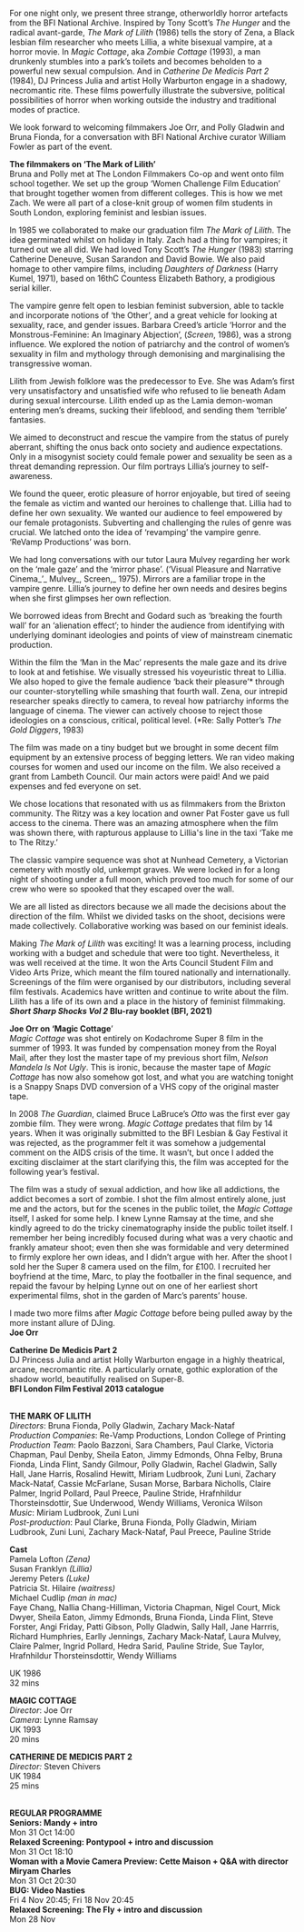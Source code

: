 

For one night only, we present three strange, otherworldly horror artefacts from the  BFI National Archive. Inspired by Tony Scott’s _The Hunger_ and the radical avant-garde,  _The Mark of Lilith_ (1986) tells the story of Zena, a Black lesbian film researcher who meets Lillia, a white bisexual vampire, at a horror movie. In _Magic Cottage_, aka _Zombie Cottage_ (1993), a man drunkenly stumbles into a park’s toilets and becomes beholden to a powerful new sexual compulsion. And in _Catherine De Medicis Part 2_ (1984),  DJ Princess Julia and artist Holly Warburton engage in a shadowy, necromantic rite. These films powerfully illustrate the subversive, political possibilities of horror when working outside the industry and traditional modes of practice.

We look forward to welcoming filmmakers Joe Orr, and Polly Gladwin and Bruna Fionda, for a conversation with BFI National Archive curator William Fowler as part of the event.

**The filmmakers on ‘The Mark of Lilith’**  
Bruna and Polly met at The London Filmmakers Co-op and went onto film school together. We set up the group ‘Women Challenge Film Education’ that brought together women from different colleges. This is how we met Zach. We were all part of a close-knit group of women film students in South London, exploring feminist and lesbian issues.

In 1985 we collaborated to make our graduation film _The Mark of Lilith_. The idea germinated whilst on holiday in Italy. Zach had a thing for vampires; it turned out we all did. We had loved Tony Scott’s _The Hunger_ (1983)  starring Catherine Deneuve, Susan Sarandon and David Bowie.  We also paid homage to other vampire films, including _Daughters of Darkness_ (Harry Kumel, 1971), based on 16thC Countess Elizabeth Bathory, a prodigious serial killer.

The vampire genre felt open to lesbian feminist subversion, able to tackle and incorporate notions of ‘the Other’, and a great vehicle for looking at sexuality, race, and gender issues. Barbara Creed’s article ‘Horror and the Monstrous-Feminine: An Imaginary Abjection’, (_Screen_,  1986), was a strong influence. We explored the notion of patriarchy and the control of women’s sexuality in film and mythology through demonising and marginalising the transgressive woman.

Lilith from Jewish folklore was the predecessor to Eve. She was Adam’s first very unsatisfactory and unsatisfied wife who refused to lie beneath Adam during sexual intercourse. Lilith ended up as the Lamia demon-woman entering men’s dreams, sucking their lifeblood, and sending them ‘terrible’ fantasies.

We aimed to deconstruct and rescue the vampire from the status of purely aberrant, shifting the onus back onto society and audience expectations. Only in a misogynist society could female power and sexuality be seen as a threat demanding repression. Our film portrays Lillia’s journey to self-awareness.

We found the queer, erotic pleasure of horror enjoyable, but tired of seeing the female as victim and wanted our heroines to challenge that. Lillia had to define her own sexuality. We wanted our audience to feel empowered by our female protagonists. Subverting and challenging the rules of genre was crucial. We latched onto the idea of ‘revamping’ the vampire genre. ‘ReVamp Productions’ was born.

We had long conversations with our tutor Laura Mulvey regarding her work on the ‘male gaze’ and the ‘mirror phase’. (‘Visual Pleasure and Narrative Cinema_’_ Mulvey_, Screen,_ 1975). Mirrors are a familiar trope in the vampire genre. Lillia’s journey to define her own needs and desires begins when she first glimpses her own reflection.

We borrowed ideas from Brecht and Godard such as ‘breaking the fourth wall’ for an ‘alienation effect’; to hinder the audience from identifying with underlying dominant ideologies and points of view of mainstream cinematic production.

Within the film the ‘Man in the Mac’ represents the male gaze and its drive to look at and fetishise. We visually stressed his voyeuristic threat to Lillia. We also hoped to give the female audience ‘back their pleasure’* through our counter-storytelling while smashing  that fourth wall. Zena, our intrepid researcher speaks directly to camera, to reveal how patriarchy informs the language of cinema. The viewer can actively choose to reject those ideologies on a conscious, critical, political level. (*Re: Sally Potter’s _The Gold Diggers_, 1983)

The film was made on a tiny budget but we brought in some decent film equipment by an extensive process of begging letters. We ran video making courses for women and used our income on the film. We also received a grant from Lambeth Council. Our main actors were paid! And we paid expenses and fed everyone on set.

We chose locations that resonated with us as filmmakers from the Brixton community. The Ritzy was a key location and owner Pat Foster gave us full access to the cinema. There was an amazing atmosphere when the film was shown there, with rapturous applause to Lillia's line in the taxi ‘Take me to The Ritzy.’

The classic vampire sequence was shot at Nunhead Cemetery, a Victorian cemetery with mostly old, unkempt graves. We were locked in for a long night of shooting under a full moon, which proved too much for some of our crew who were so spooked that they escaped over the wall.

We are all listed as directors because we all made the decisions about the direction of the film. Whilst we divided tasks on the shoot, decisions were made collectively. Collaborative working was based on our feminist ideals.

Making _The Mark of Lilith_ was exciting! It was a learning process, including working with a budget and schedule that were too tight. Nevertheless, it was well received at the time. It won the Arts Council Student Film and Video Arts Prize, which meant the film toured nationally and internationally. Screenings of the film were organised by our distributors, including several film festivals. Academics have written and continue to write about the film. Lilith has a life of its own and a place in the history of feminist filmmaking.  
**_Short Sharp Shocks Vol 2_ Blu-ray booklet (BFI, 2021)**

**Joe Orr on ‘Magic Cottage**’  
_Magic Cottage_ was shot entirely on Kodachrome Super 8 film in the summer of 1993. It was funded by compensation money from the Royal Mail, after they lost the master tape of my previous short film, _Nelson Mandela Is Not Ugly_. This is ironic, because the master tape of _Magic Cottage_ has now also somehow got lost, and what you are watching tonight is a Snappy Snaps DVD conversion of a VHS copy of the original master tape.

In 2008 _The Guardian_, claimed Bruce LaBruce’s _Otto_ was the first ever gay zombie film. They were wrong. _Magic Cottage_ predates that film by 14 years. When it was originally submitted to the BFI Lesbian & Gay Festival it was rejected, as the programmer felt it was somehow a judgemental comment on the AIDS crisis of the time. It wasn’t, but once I added the exciting disclaimer at the start clarifying this, the film was accepted for the following year’s festival.

The film was a study of sexual addiction, and how like all addictions, the addict becomes a sort of zombie. I shot the film almost entirely alone, just me and the actors, but for the scenes in the public toilet, the _Magic Cottage_ itself, I asked for some help. I knew Lynne Ramsay at the time, and she kindly agreed to do the tricky cinematography inside the public toilet itself. I remember her being incredibly focused during what was a very chaotic and frankly amateur shoot; even then she was formidable and very determined to firmly explore her own ideas, and I didn’t argue with her. After the shoot I sold her the Super 8 camera used on the film, for £100. I recruited her boyfriend at the time, Marc, to play the footballer in the final sequence, and repaid the favour by helping Lynne out on one of her earliest short experimental films, shot in the garden of Marc’s parents’ house.

I made two more films after _Magic Cottage_ before being pulled away by the more  instant allure of DJing.  
**Joe Orr**

**Catherine De Medicis Part 2**  
DJ Princess Julia and artist Holly Warburton engage in a highly theatrical, arcane, necromantic rite. A particularly ornate, gothic exploration of the shadow world, beautifully realised on Super-8.  
**BFI London Film Festival 2013 catalogue**
<br><br>

**THE MARK OF LILITH**  
_Directors_: Bruna Fionda, Polly Gladwin,  Zachary Mack-Nataf  
_Production Companies_: Re-Vamp Productions, London College of Printing  
_Production Team_: Paolo Bazzoni,  Sara Chambers, Paul Clarke, Victoria Chapman, Paul Denby, Sheila Eaton,  Jimmy Edmonds, Ohna Felby, Bruna Fionda, Linda Flint, Sandy Gilmour,  Polly Gladwin, Rachel Gladwin, Sally Hall, Jane Harris, Rosalind Hewitt, Miriam Ludbrook, Zuni Luni, Zachary Mack-Nataf, Cassie McFarlane, Susan Morse, Barbara Nicholls, Claire Palmer, Ingrid Pollard,  Paul Preece, Pauline Stride, Hrafnhildur Thorsteinsdottir, Sue Underwood,  Wendy Williams, Veronica Wilson  
_Music_: Miriam Ludbrook, Zuni Luni  
_Post-production_: Paul Clarke, Bruna Fionda,  Polly Gladwin, Miriam Ludbrook, Zuni Luni,  Zachary Mack-Nataf, Paul Preece,  Pauline Stride

**Cast**  
Pamela Lofton _(Zena)_  
Susan Franklyn _(Lillia)_  
Jeremy Peters _(Luke)_  
Patricia St. Hilaire _(waitress)_  
Michael Cudlip _(man in mac)_  
Faye Chang, Nallia Chang-Hilliman, Victoria Chapman, Nigel Court, Mick Dwyer, Sheila Eaton, Jimmy Edmonds, Bruna Fionda, Linda Flint, Steve Forster, Angi Friday, Patti Gibson, Polly Gladwin, Sally Hall, Jane Harrris, Richard Humphries, Earlly Jennings, Zachary Mack-Nataf, Laura Mulvey, Claire Palmer, Ingrid Pollard, Hedra Sarid, Pauline Stride, Sue Taylor, Hrafnhildur Thorsteinsdottir, Wendy Williams

UK 1986  
32 mins

**MAGIC COTTAGE**  
_Director_: Joe Orr  
_Camera_: Lynne Ramsay  
UK 1993  
20 mins

**CATHERINE DE MEDICIS PART 2**  
_Director:_ Steven Chivers  
UK 1984  
25 mins<br>
<br>

**REGULAR PROGRAMME**<br>
**Seniors: Mandy + intro**<br>
Mon 31 Oct 14:00<br>
**Relaxed Screening:  Pontypool + intro and discussion**<br>
Mon 31 Oct 18:10<br>
**Woman with a Movie Camera Preview: Cette Maison + Q&A with director  
Miryam Charles**<br>
Mon 31 Oct 20:30<br>
**BUG: Video Nasties**<br>
Fri 4 Nov 20:45; Fri 18 Nov 20:45<br>
**Relaxed Screening:  The Fly + intro and discussion**<br>
Mon 28 Nov<br>
<br>
<!--stackedit_data:
eyJoaXN0b3J5IjpbMjMwODA0Njk1XX0=
-->